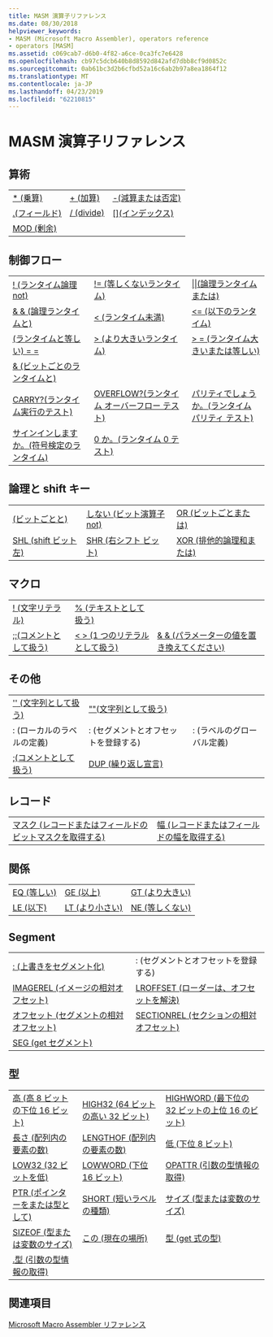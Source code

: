 ```yaml
---
title: MASM 演算子リファレンス
ms.date: 08/30/2018
helpviewer_keywords:
- MASM (Microsoft Macro Assembler), operators reference
- operators [MASM]
ms.assetid: c069cab7-d6b0-4f82-a6ce-0ca3fc7e6428
ms.openlocfilehash: cb97c5dcb640b8d8592d842afd7dbb8cf9d0852c
ms.sourcegitcommit: 0ab61bc3d2b6cfbd52a16c6ab2b97a8ea1864f12
ms.translationtype: MT
ms.contentlocale: ja-JP
ms.lasthandoff: 04/23/2019
ms.locfileid: "62210815"
---
```

# <a name="masm-operators-reference"></a>MASM 演算子リファレンス

## <a name="arithmetic"></a>算術

||||
|-|-|-|
|[* (乗算)](operator-multiply.md)|[+ (加算)](operator-add.md)|[-(減算または否定)](operator-subtract-2.md)|
|[.(フィールド)](operator-dot.md)|[/ (divide)](operator-subtract-1.md)|[&#91;&#93;(インデックス)](operator-brackets.md)|
|[MOD (剰余)](operator-mod.md)|||

## <a name="control-flow"></a>制御フロー

||||
|-|-|-|
|[\! (ランタイム論理 not)](operator-logical-not-masm-run-time.md)|[\!= (等しくないランタイム)](operator-not-equal-masm.md)|[&#124;&#124;(論理ランタイムまたは)](operator-logical-or.md)|
|[& & (論理ランタイムと)](operator-logical-and-masm-run-time.md)|[< (ランタイム未満)](operator-less-than-masm-run-time.md)|[\<= (以下のランタイム)](operator-less-or-equal-masm-run-time.md)|
|[(ランタイムと等しい) = =](operator-equal-masm-run-time.md)|[> (より大きいランタイム)](operator-greater-than-masm-run-time.md)|[> = (ランタイム大きいまたは等しい)](operator-greater-or-equal-masm-run-time.md)|
|[& (ビットごとのランタイムと)](operator-bitwise-and.md)|||
|[CARRY?(ランタイム実行のテスト)](operator-carry-q.md)|[OVERFLOW?(ランタイム オーバーフロー テスト)](operator-overflow-q.md)|[パリティでしょうか。(ランタイム パリティ テスト)](operator-parity-q.md)|
|[サインインしますか。(符号検定のランタイム)](operator-sign-q.md)|[0 か。(ランタイム 0 テスト)](operator-zero-q.md)||

## <a name="logical-and-shift"></a>論理と shift キー

||||
|-|-|-|
|[(ビットごとと)](operator-and.md)|[しない (ビット演算子 not)](operator-not.md)|[OR (ビットごとまたは)](operator-or.md)|
|[SHL (shift ビット左)](operator-shl.md)|[SHR (右シフト ビット)](operator-shr.md)|[XOR (排他的論理和または)](operator-xor.md)|

## <a name="macro"></a>マクロ

||||
|-|-|-|
|[\! (文字リテラル)](operator-logical-not-masm.md)|[% (テキストとして扱う)](operator-percent.md)||
|[;;(コメントとして扱う)](operator-semicolons.md)|[&lt; &gt; (1 つのリテラルとして扱う)](operator-literal.md)|[& & (パラメーターの値を置き換えてください)](operator-logical-and-masm.md)|

## <a name="miscellaneous"></a>その他

||||
|-|-|-|
|['' (文字列として扱う)](operator-single-quote.md)|[""(文字列として扱う)](operator-double-quote.md)||
|: (ローカルのラベルの定義)|: (セグメントとオフセットを登録する)|: (ラベルのグローバル定義)|
|[;(コメントとして扱う)](operator-semicolon.md)|[DUP (繰り返し宣言)](operator-dup.md)||

## <a name="record"></a>レコード

|||
|-|-|
|[マスク (レコードまたはフィールドのビットマスクを取得する)](operator-mask.md)|[幅 (レコードまたはフィールドの幅を取得する)](operator-width.md)|

## <a name="relational"></a>関係

||||
|-|-|-|
|[EQ (等しい)](operator-eq.md)|[GE (以上)](operator-ge.md)|[GT (より大きい)](operator-gt.md)|
|[LE (以下)](operator-le.md)|[LT (より小さい)](operator-lt.md)|[NE (等しくない)](operator-ne.md)|

## <a name="segment"></a>Segment

|||
|-|-|
|[: (上書きをセグメント化)](operator-colon.md)|: (セグメントとオフセットを登録する)|
|[IMAGEREL (イメージの相対オフセット)](operator-imagerel.md)|[LROFFSET (ローダーは、オフセットを解決)](operator-lroffset.md)|
|[オフセット (セグメントの相対オフセット)](operator-offset.md)|[SECTIONREL (セクションの相対オフセット)](operator-sectionrel.md)|
|[SEG (get セグメント)](operator-seg.md)||

## <a name="type"></a>型

||||
|-|-|-|
|[高 (高 8 ビットの下位 16 ビット)](operator-high.md)|[HIGH32 (64 ビットの高い 32 ビット)](operator-high32.md)|[HIGHWORD (最下位の 32 ビットの上位 16 のビット)](operator-highword.md)|
|[長さ (配列内の要素の数)](operator-length.md)|[LENGTHOF (配列内の要素の数)](operator-lengthof.md)|[低 (下位 8 ビット)](operator-low.md)|
|[LOW32 (32 ビットを低)](operator-low32.md)|[LOWWORD (下位 16 ビット)](operator-lowword.md)|[OPATTR (引数の型情報の取得)](operator-opattr.md)|
|[PTR (ポインターをまたは型として)](operator-ptr.md)|[SHORT (短いラベルの種類)](operator-short.md)|[サイズ (型または変数のサイズ)](operator-size.md)|
|[SIZEOF (型または変数のサイズ)](operator-sizeof.md)|[この (現在の場所)](operator-this.md)|[型 (get 式の型)](operator-type.md)|
|[.型 (引数の型情報の取得)](operator-dot-type.md)|||

## <a name="see-also"></a>関連項目

[Microsoft Macro Assembler リファレンス](microsoft-macro-assembler-reference.md)<br/>
